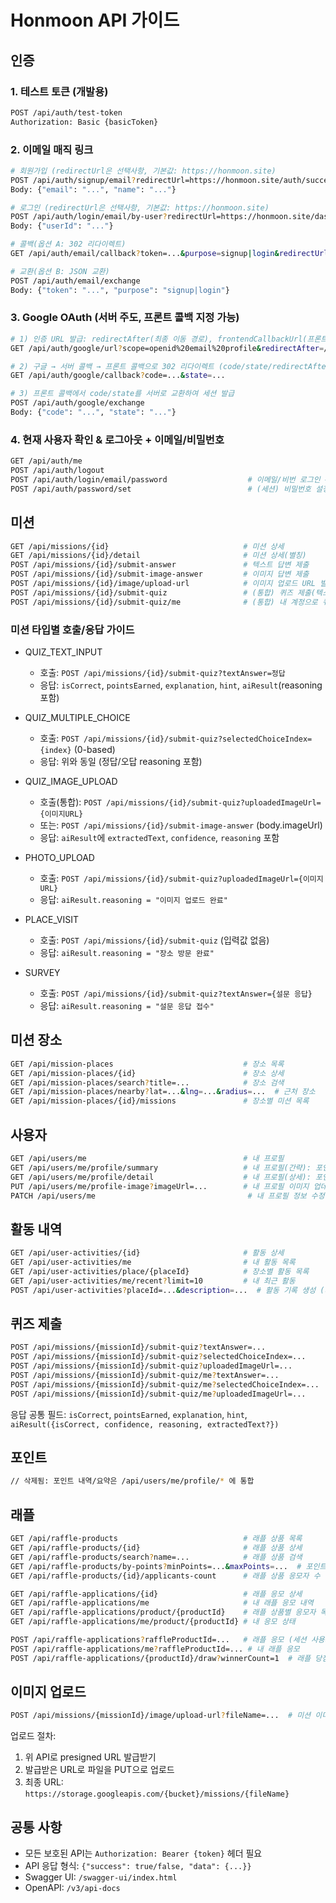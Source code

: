 # Honmoon API 가이드

## 인증

### 1. 테스트 토큰 (개발용)

```bash
POST /api/auth/test-token
Authorization: Basic {basicToken}
```

### 2. 이메일 매직 링크

```bash
# 회원가입 (redirectUrl은 선택사항, 기본값: https://honmoon.site)
POST /api/auth/signup/email?redirectUrl=https://honmoon.site/auth/success
Body: {"email": "...", "name": "..."}

# 로그인 (redirectUrl은 선택사항, 기본값: https://honmoon.site)
POST /api/auth/login/email/by-user?redirectUrl=https://honmoon.site/dashboard
Body: {"userId": "..."}

# 콜백(옵션 A: 302 리다이렉트)
GET /api/auth/email/callback?token=...&purpose=signup|login&redirectUrl=...

# 교환(옵션 B: JSON 교환)
POST /api/auth/email/exchange
Body: {"token": "...", "purpose": "signup|login"}
```

### 3. Google OAuth (서버 주도, 프론트 콜백 지정 가능)

```bash
# 1) 인증 URL 발급: redirectAfter(최종 이동 경로), frontendCallbackUrl(프론트 콜백) 지정
GET /api/auth/google/url?scope=openid%20email%20profile&redirectAfter=/my-profile&frontendCallbackUrl=https://honmoon.site/auth/google/callback

# 2) 구글 → 서버 콜백 → 프론트 콜백으로 302 리다이렉트 (code/state/redirectAfter 전달)
GET /api/auth/google/callback?code=...&state=...

# 3) 프론트 콜백에서 code/state를 서버로 교환하여 세션 발급
POST /api/auth/google/exchange
Body: {"code": "...", "state": "..."}
```

### 4. 현재 사용자 확인 & 로그아웃 + 이메일/비밀번호

```bash
GET /api/auth/me
POST /api/auth/logout
POST /api/auth/login/email/password                  # 이메일/비번 로그인 → 세션 토큰 발급
POST /api/auth/password/set                          # (세션) 비밀번호 설정/변경
```

## 미션

```bash
GET /api/missions/{id}                              # 미션 상세
GET /api/missions/{id}/detail                       # 미션 상세(별칭)
POST /api/missions/{id}/submit-answer               # 텍스트 답변 제출
POST /api/missions/{id}/submit-image-answer         # 이미지 답변 제출
POST /api/missions/{id}/image/upload-url            # 이미지 업로드 URL 발급
POST /api/missions/{id}/submit-quiz                 # (통합) 퀴즈 제출(텍스트/객관식/이미지)
POST /api/missions/{id}/submit-quiz/me              # (통합) 내 계정으로 퀴즈 제출
```

### 미션 타입별 호출/응답 가이드

- QUIZ_TEXT_INPUT

  - 호출: `POST /api/missions/{id}/submit-quiz?textAnswer=정답`
  - 응답: `isCorrect`, `pointsEarned`, `explanation`, `hint`, `aiResult`(reasoning 포함)

- QUIZ_MULTIPLE_CHOICE

  - 호출: `POST /api/missions/{id}/submit-quiz?selectedChoiceIndex={index}` (0-based)
  - 응답: 위와 동일 (정답/오답 reasoning 포함)

- QUIZ_IMAGE_UPLOAD

  - 호출(통합): `POST /api/missions/{id}/submit-quiz?uploadedImageUrl={이미지URL}`
  - 또는: `POST /api/missions/{id}/submit-image-answer` (body.imageUrl)
  - 응답: `aiResult`에 `extractedText`, `confidence`, `reasoning` 포함

- PHOTO_UPLOAD

  - 호출: `POST /api/missions/{id}/submit-quiz?uploadedImageUrl={이미지URL}`
  - 응답: `aiResult.reasoning = "이미지 업로드 완료"`

- PLACE_VISIT

  - 호출: `POST /api/missions/{id}/submit-quiz` (입력값 없음)
  - 응답: `aiResult.reasoning = "장소 방문 완료"`

- SURVEY
  - 호출: `POST /api/missions/{id}/submit-quiz?textAnswer={설문 응답}`
  - 응답: `aiResult.reasoning = "설문 응답 접수"`

## 미션 장소

```bash
GET /api/mission-places                             # 장소 목록
GET /api/mission-places/{id}                        # 장소 상세
GET /api/mission-places/search?title=...            # 장소 검색
GET /api/mission-places/nearby?lat=...&lng=...&radius=...  # 근처 장소
GET /api/mission-places/{id}/missions               # 장소별 미션 목록
```

## 사용자

```bash
GET /api/users/me                                   # 내 프로필
GET /api/users/me/profile/summary                   # 내 프로필(간략): 포인트 요약 + 최근 활동/포인트 10건
GET /api/users/me/profile/detail                    # 내 프로필(상세): 포인트 요약 + 전체 활동/포인트 내역
PUT /api/users/me/profile-image?imageUrl=...        # 내 프로필 이미지 업데이트
PATCH /api/users/me                                  # 내 프로필 정보 수정 (nickname, profileImageUrl)
```

## 활동 내역

```bash
GET /api/user-activities/{id}                       # 활동 상세
GET /api/user-activities/me                         # 내 활동 목록
GET /api/user-activities/place/{placeId}            # 장소별 활동 목록
GET /api/user-activities/me/recent?limit=10         # 내 최근 활동
POST /api/user-activities?placeId=...&description=...  # 활동 기록 생성 (세션 사용자 기준)
```

## 퀴즈 제출

```bash
POST /api/missions/{missionId}/submit-quiz?textAnswer=...
POST /api/missions/{missionId}/submit-quiz?selectedChoiceIndex=...
POST /api/missions/{missionId}/submit-quiz?uploadedImageUrl=...
POST /api/missions/{missionId}/submit-quiz/me?textAnswer=...
POST /api/missions/{missionId}/submit-quiz/me?selectedChoiceIndex=...
POST /api/missions/{missionId}/submit-quiz/me?uploadedImageUrl=...
```

응답 공통 필드: `isCorrect`, `pointsEarned`, `explanation`, `hint`, `aiResult({isCorrect, confidence, reasoning, extractedText?})`

## 포인트

```bash
// 삭제됨: 포인트 내역/요약은 /api/users/me/profile/* 에 통합
```

## 래플

```bash
GET /api/raffle-products                            # 래플 상품 목록
GET /api/raffle-products/{id}                       # 래플 상품 상세
GET /api/raffle-products/search?name=...            # 래플 상품 검색
GET /api/raffle-products/by-points?minPoints=...&maxPoints=...  # 포인트별 래플 상품
GET /api/raffle-products/{id}/applicants-count      # 래플 상품 응모자 수

GET /api/raffle-applications/{id}                   # 래플 응모 상세
GET /api/raffle-applications/me                     # 내 래플 응모 내역
GET /api/raffle-applications/product/{productId}    # 래플 상품별 응모자 목록
GET /api/raffle-applications/me/product/{productId} # 내 응모 상태

POST /api/raffle-applications?raffleProductId=...   # 래플 응모 (세션 사용자)
POST /api/raffle-applications/me?raffleProductId=... # 내 래플 응모
POST /api/raffle-applications/{productId}/draw?winnerCount=1  # 래플 당첨자 선정
```

## 이미지 업로드

```bash
POST /api/missions/{missionId}/image/upload-url?fileName=...  # 미션 이미지 업로드 URL
```

업로드 절차:

1. 위 API로 presigned URL 발급받기
2. 발급받은 URL로 파일을 PUT으로 업로드
3. 최종 URL: `https://storage.googleapis.com/{bucket}/missions/{fileName}`

## 공통 사항

- 모든 보호된 API는 `Authorization: Bearer {token}` 헤더 필요
- API 응답 형식: `{"success": true/false, "data": {...}}`
- Swagger UI: `/swagger-ui/index.html`
- OpenAPI: `/v3/api-docs`
